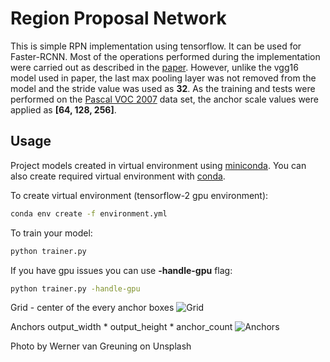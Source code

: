 # Region Proposal Network

This is simple RPN implementation using tensorflow. It can be used for Faster-RCNN. Most of the operations performed during the implementation were carried out as described in the [paper](https://arxiv.org/pdf/1506.01497.pdf). However, unlike the vgg16 model used in paper, the last max pooling layer was not removed from the model and the stride value was used as **32**. As the training and tests were performed on the [Pascal VOC 2007](http://host.robots.ox.ac.uk/pascal/VOC/voc2007/) data set, the anchor scale values were applied as **[64, 128, 256]**.

## Usage

Project models created in virtual environment using [miniconda](https://docs.conda.io/en/latest/miniconda.html).
You can also create required virtual environment with [conda](https://docs.conda.io/projects/conda/en/latest/user-guide/tasks/manage-environments.html#creating-an-environment-from-an-environment-yml-file).

To create virtual environment (tensorflow-2 gpu environment):

```sh
conda env create -f environment.yml
```

To train your model:

```sh
python trainer.py
```

If you have gpu issues you can use **-handle-gpu** flag:

```sh
python trainer.py -handle-gpu
```

Grid - center of the every anchor boxes
![Grid](http://furkanomerustaoglu.com/wp-content/uploads/2019/12/grid_map.png)

Anchors output_width * output_height * anchor_count
![Anchors](http://furkanomerustaoglu.com/wp-content/uploads/2019/12/anchors.png)

Photo by Werner van Greuning on Unsplash
